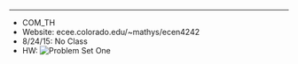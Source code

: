 
---
*  COM_TH
  *  Website: ecee.colorado.edu/~mathys/ecen4242
  *  8/24/15:  No Class
  *  HW:  ![Problem Set One]()
